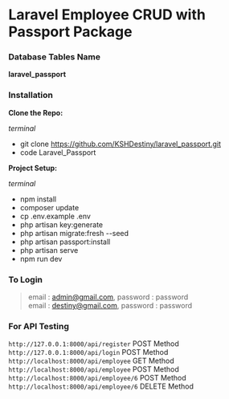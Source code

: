 # Laravel Employee CRUD with Passport Package

### Database Tables Name
**laravel_passport**

### Installation
**Clone the Repo:**

*terminal*
 - git clone https://github.com/KSHDestiny/laravel_passport.git
 - code Laravel_Passport

**Project Setup:**

*terminal*
 - npm install
 - composer update
 - cp .env.example .env
 - php artisan key:generate
 - php artisan migrate:fresh --seed
 - php artisan passport:install
 - php artisan serve
 - npm run dev

### To Login
> email : admin@gmail.com, password : password  
> email : destiny@gmail.com, password : password

### For API Testing
`http://127.0.0.1:8000/api/register` POST Method  
`http://127.0.0.1:8000/api/login` POST Method  
`http://localhost:8000/api/employee` GET Method  
`http://localhost:8000/api/employee` POST Method  
`http://localhost:8000/api/employee/6` POST Method
`http://localhost:8000/api/employee/6` DELETE Method
